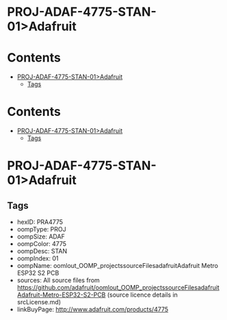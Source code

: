 
PROJ-ADAF-4775-STAN-01>Adafruit
===============================

Contents
========

* [PROJ-ADAF-4775-STAN-01>Adafruit](#proj-adaf-4775-stan-01adafruit)
	* [Tags](#tags)

Contents
========

* [PROJ-ADAF-4775-STAN-01>Adafruit](#proj-adaf-4775-stan-01adafruit)
	* [Tags](#tags)

# PROJ-ADAF-4775-STAN-01>Adafruit

## Tags

- hexID: PRA4775
- oompType: PROJ
- oompSize: ADAF
- oompColor: 4775
- oompDesc: STAN
- oompIndex: 01
- oompName: oomlout_OOMP_projectssourceFilesadafruitAdafruit Metro ESP32 S2 PCB
- sources: All source files from https://github.com/adafruit/oomlout_OOMP_projectssourceFilesadafruitAdafruit-Metro-ESP32-S2-PCB (source licence details in srcLicense.md)
- linkBuyPage: http://www.adafruit.com/products/4775
